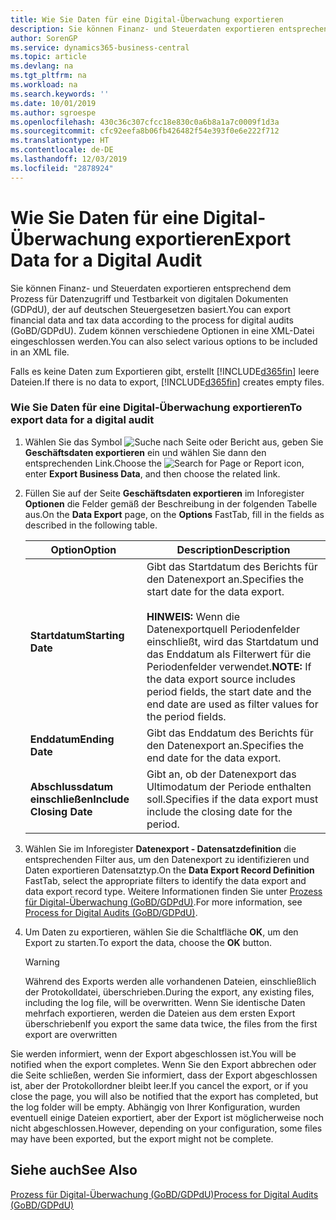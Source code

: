 ```yaml
---
title: Wie Sie Daten für eine Digital-Überwachung exportieren
description: Sie können Finanz- und Steuerdaten exportieren entsprechend dem Prozess für Datenzugriff und Testbarkeit von digitalen Dokumenten (GDPdU), der auf deutschen Steuergesetzen basiert. Zudem können verschiedene Optionen in eine XML-Datei eingeschlossen werden.
author: SorenGP
ms.service: dynamics365-business-central
ms.topic: article
ms.devlang: na
ms.tgt_pltfrm: na
ms.workload: na
ms.search.keywords: ''
ms.date: 10/01/2019
ms.author: sgroespe
ms.openlocfilehash: 430c36c307cfcc18e830c0a6b8a1a7c0009f1d3a
ms.sourcegitcommit: cfc92eefa8b06fb426482f54e393f0e6e222f712
ms.translationtype: HT
ms.contentlocale: de-DE
ms.lasthandoff: 12/03/2019
ms.locfileid: "2878924"
---
```

# <a name="export-data-for-a-digital-audit"></a><span data-ttu-id="228ef-104">Wie Sie Daten für eine Digital-Überwachung exportieren</span><span class="sxs-lookup"><span data-stu-id="228ef-104">Export Data for a Digital Audit</span></span>
<span data-ttu-id="228ef-105">Sie können Finanz- und Steuerdaten exportieren entsprechend dem Prozess für Datenzugriff und Testbarkeit von digitalen Dokumenten (GDPdU), der auf deutschen Steuergesetzen basiert.</span><span class="sxs-lookup"><span data-stu-id="228ef-105">You can export financial data and tax data according to the process for digital audits (GoBD/GDPdU).</span></span> <span data-ttu-id="228ef-106">Zudem können verschiedene Optionen in eine XML-Datei eingeschlossen werden.</span><span class="sxs-lookup"><span data-stu-id="228ef-106">You can also select various options to be included in an XML file.</span></span>  

<span data-ttu-id="228ef-107">Falls es keine Daten zum Exportieren gibt, erstellt [!INCLUDE[d365fin](../../includes/d365fin_md.md)] leere Dateien.</span><span class="sxs-lookup"><span data-stu-id="228ef-107">If there is no data to export, [!INCLUDE[d365fin](../../includes/d365fin_md.md)] creates empty files.</span></span>  

### <a name="to-export-data-for-a-digital-audit"></a><span data-ttu-id="228ef-108">Wie Sie Daten für eine Digital-Überwachung exportieren</span><span class="sxs-lookup"><span data-stu-id="228ef-108">To export data for a digital audit</span></span>

1.  <span data-ttu-id="228ef-109">Wählen Sie das Symbol ![Suche nach Seite oder Bericht](../../media/ui-search/search_small.png "Symbol „Suche nach Seite oder Bericht“") aus, geben Sie **Geschäftsdaten exportieren** ein und wählen Sie dann den entsprechenden Link.</span><span class="sxs-lookup"><span data-stu-id="228ef-109">Choose the ![Search for Page or Report](../../media/ui-search/search_small.png "Search for Page or Report icon") icon, enter **Export Business Data**, and then choose the related link.</span></span>  

2.  <span data-ttu-id="228ef-110">Füllen Sie auf der Seite **Geschäftsdaten exportieren** im Inforegister **Optionen** die Felder gemäß der Beschreibung in der folgenden Tabelle aus.</span><span class="sxs-lookup"><span data-stu-id="228ef-110">On the **Data Export** page, on the **Options** FastTab, fill in the fields as described in the following table.</span></span>  

    |<span data-ttu-id="228ef-111">Option</span><span class="sxs-lookup"><span data-stu-id="228ef-111">Option</span></span>|<span data-ttu-id="228ef-112">Description</span><span class="sxs-lookup"><span data-stu-id="228ef-112">Description</span></span>|  
    |----------------------------------|---------------------------------------|  
    |<span data-ttu-id="228ef-113">**Startdatum**</span><span class="sxs-lookup"><span data-stu-id="228ef-113">**Starting Date**</span></span>|<span data-ttu-id="228ef-114">Gibt das Startdatum des Berichts für den Datenexport an.</span><span class="sxs-lookup"><span data-stu-id="228ef-114">Specifies the start date for the data export.</span></span><br /><br /> <span data-ttu-id="228ef-115">**HINWEIS:** Wenn die Datenexportquell Periodenfelder einschließt, wird das Startdatum und das Enddatum als Filterwert für die Periodenfelder verwendet.</span><span class="sxs-lookup"><span data-stu-id="228ef-115">**NOTE:** If the data export source includes period fields, the start date and the end date are used as filter values for the period fields.</span></span>|  
    |<span data-ttu-id="228ef-116">**Enddatum**</span><span class="sxs-lookup"><span data-stu-id="228ef-116">**Ending Date**</span></span>|<span data-ttu-id="228ef-117">Gibt das Enddatum des Berichts für den Datenexport an.</span><span class="sxs-lookup"><span data-stu-id="228ef-117">Specifies the end date for the data export.</span></span>|  
    |<span data-ttu-id="228ef-118">**Abschlussdatum einschließen**</span><span class="sxs-lookup"><span data-stu-id="228ef-118">**Include Closing Date**</span></span>|<span data-ttu-id="228ef-119">Gibt an, ob der Datenexport das Ultimodatum der Periode enthalten soll.</span><span class="sxs-lookup"><span data-stu-id="228ef-119">Specifies if the data export must include the closing date for the period.</span></span>|  

3.  <span data-ttu-id="228ef-120">Wählen Sie im Inforegister **Datenexport - Datensatzdefinition** die entsprechenden Filter aus, um den Datenexport zu identifizieren und Daten exportieren Datensatztyp.</span><span class="sxs-lookup"><span data-stu-id="228ef-120">On the **Data Export Record Definition** FastTab, select the appropriate filters to identify the data export and data export record type.</span></span> <span data-ttu-id="228ef-121">Weitere Informationen finden Sie unter [Prozess für Digital-Überwachung (GoBD/GDPdU)](process-for-digital-audits.md).</span><span class="sxs-lookup"><span data-stu-id="228ef-121">For more information, see [Process for Digital Audits (GoBD/GDPdU)](process-for-digital-audits.md).</span></span>  

4.  <span data-ttu-id="228ef-122">Um Daten zu exportieren, wählen Sie die Schaltfläche **OK**, um den Export zu starten.</span><span class="sxs-lookup"><span data-stu-id="228ef-122">To export the data, choose the **OK** button.</span></span>  

    > [!WARNING]  
    >  <span data-ttu-id="228ef-123">Während des Exports werden alle vorhandenen Dateien, einschließlich der Protokolldatei, überschrieben.</span><span class="sxs-lookup"><span data-stu-id="228ef-123">During the export, any existing files, including the log file, will be overwritten.</span></span> <span data-ttu-id="228ef-124">Wenn Sie identische Daten mehrfach exportieren, werden die Dateien aus dem ersten Export überschrieben</span><span class="sxs-lookup"><span data-stu-id="228ef-124">If you export the same data twice, the files from the first export are overwritten</span></span>  

 <span data-ttu-id="228ef-125">Sie werden informiert, wenn der Export abgeschlossen ist.</span><span class="sxs-lookup"><span data-stu-id="228ef-125">You will be notified when the export completes.</span></span> <span data-ttu-id="228ef-126">Wenn Sie den Export abbrechen oder die Seite schließen, werden Sie informiert, dass der Export abgeschlossen ist, aber der Protokollordner bleibt leer.</span><span class="sxs-lookup"><span data-stu-id="228ef-126">If you cancel the export, or if you close the page, you will also be notified that the export has completed, but the log folder will be empty.</span></span> <span data-ttu-id="228ef-127">Abhängig von Ihrer Konfiguration, wurden eventuell einige Dateien exportiert, aber der Export ist möglicherweise noch nicht abgeschlossen.</span><span class="sxs-lookup"><span data-stu-id="228ef-127">However, depending on your configuration, some files may have been exported, but the export might not be complete.</span></span>  

## <a name="see-also"></a><span data-ttu-id="228ef-128">Siehe auch</span><span class="sxs-lookup"><span data-stu-id="228ef-128">See Also</span></span>  
[<span data-ttu-id="228ef-129">Prozess für Digital-Überwachung (GoBD/GDPdU)</span><span class="sxs-lookup"><span data-stu-id="228ef-129">Process for Digital Audits (GoBD/GDPdU)</span></span>](process-for-digital-audits.md)
